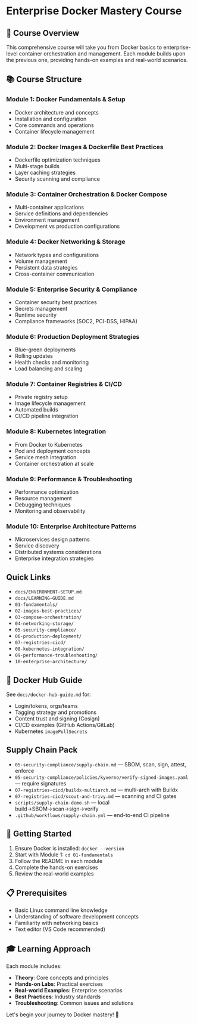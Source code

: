 # Enterprise Docker Mastery Course

## 🎯 Course Overview
This comprehensive course will take you from Docker basics to enterprise-level container orchestration and management. Each module builds upon the previous one, providing hands-on examples and real-world scenarios.

## 📚 Course Structure

### Module 1: Docker Fundamentals & Setup
- Docker architecture and concepts
- Installation and configuration
- Core commands and operations
- Container lifecycle management

### Module 2: Docker Images & Dockerfile Best Practices
- Dockerfile optimization techniques
- Multi-stage builds
- Layer caching strategies
- Security scanning and compliance

### Module 3: Container Orchestration & Docker Compose
- Multi-container applications
- Service definitions and dependencies
- Environment management
- Development vs production configurations

### Module 4: Docker Networking & Storage
- Network types and configurations
- Volume management
- Persistent data strategies
- Cross-container communication

### Module 5: Enterprise Security & Compliance
- Container security best practices
- Secrets management
- Runtime security
- Compliance frameworks (SOC2, PCI-DSS, HIPAA)

### Module 6: Production Deployment Strategies
- Blue-green deployments
- Rolling updates
- Health checks and monitoring
- Load balancing and scaling

### Module 7: Container Registries & CI/CD
- Private registry setup
- Image lifecycle management
- Automated builds
- CI/CD pipeline integration

### Module 8: Kubernetes Integration
- From Docker to Kubernetes
- Pod and deployment concepts
- Service mesh integration
- Container orchestration at scale

### Module 9: Performance & Troubleshooting
- Performance optimization
- Resource management
- Debugging techniques
- Monitoring and observability

### Module 10: Enterprise Architecture Patterns
- Microservices design patterns
- Service discovery
- Distributed systems considerations
- Enterprise integration strategies

## Quick Links

- `docs/ENVIRONMENT-SETUP.md`
- `docs/LEARNING-GUIDE.md`
- `01-fundamentals/`
- `02-images-best-practices/`
- `03-compose-orchestration/`
- `04-networking-storage/`
- `05-security-compliance/`
- `06-production-deployment/`
- `07-registries-cicd/`
- `08-kubernetes-integration/`
- `09-performance-troubleshooting/`
- `10-enterprise-architecture/`

## 🐳 Docker Hub Guide

See `docs/docker-hub-guide.md` for:
- Login/tokens, orgs/teams
- Tagging strategy and promotions
- Content trust and signing (Cosign)
- CI/CD examples (GitHub Actions/GitLab)
- Kubernetes `imagePullSecrets`

## Supply Chain Pack

- `05-security-compliance/supply-chain.md` — SBOM, scan, sign, attest, enforce
- `05-security-compliance/policies/kyverno/verify-signed-images.yaml` — require signatures
- `07-registries-cicd/buildx-multiarch.md` — multi-arch with Buildx
- `07-registries-cicd/scout-and-trivy.md` — scanning and CI gates
- `scripts/supply-chain-demo.sh` — local build→SBOM→scan→sign→verify
- `.github/workflows/supply-chain.yml` — end-to-end CI pipeline

## 🚀 Getting Started

1. Ensure Docker is installed: `docker --version`
2. Start with Module 1: `cd 01-fundamentals`
3. Follow the README in each module
4. Complete the hands-on exercises
5. Review the real-world examples

## 📋 Prerequisites

- Basic Linux command line knowledge
- Understanding of software development concepts
- Familiarity with networking basics
- Text editor (VS Code recommended)

## 🎓 Learning Approach

Each module includes:
- **Theory**: Core concepts and principles
- **Hands-on Labs**: Practical exercises
- **Real-world Examples**: Enterprise scenarios
- **Best Practices**: Industry standards
- **Troubleshooting**: Common issues and solutions

Let's begin your journey to Docker mastery! 🐳